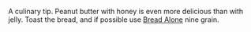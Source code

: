 A culinary tip. Peanut butter with honey is even more delicious than with jelly. Toast the bread, and if possible use <a href="https://www.breadalone.com/nine-mixed-grain">Bread Alone</a> nine grain.

